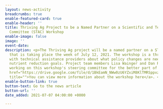 ```yaml
---
layout: news-activity
breadcrumbs: true
enable-featured-card: true
enable-header: ''
title: Thriving Ag Project to be a Named Partner on a Scientific and Technical Advisory
  Committee (STAC) Workshop
enable-image: false
image: ''
event-date: 
description: <p>The Thriving Ag project will be a named partner on a STAC workshop
  that is taking place the week of July 12, 2021. The workshop is a three-day discussion
  with technical assistance providers about what policy changes are needed to reach
  nutrient reduction goals. Project team members Lisa Wainger and Dan Read have been
  working on this workshop's steering committee for the better part of a year. <a
  href="https://drive.google.com/file/d/1BkEamN_NWw0zU6YZxiM8KlTMRSppvzyP/view?usp=sharing"
  title="">You can view more information about the workshop here</a>. </p>
enable-button-link: true
button-text: Go to the news article
button-url: ''
date_added: 2021-07-07 04:00:00 +0000

---
```

